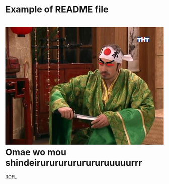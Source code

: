 Example of README file
=======
![Omae wo mou shindeiru](1.jpg)
Omae wo mou shindeirurururururururuuuuurrr
=======
<abbr title="Rolling on Floor Laughing ">ROFL</abbr>
